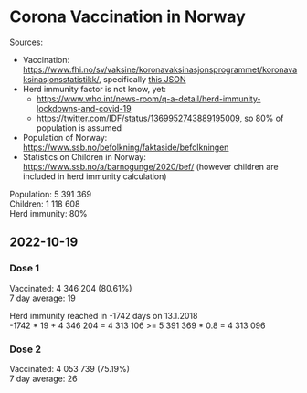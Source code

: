 # Corona Vaccination in Norway

Sources:

- Vaccination: <https://www.fhi.no/sv/vaksine/koronavaksinasjonsprogrammet/koronavaksinasjonsstatistikk/>, specifically [this JSON](https://www.fhi.no/api/chartdata/api/99119)
- Herd immunity factor is not know, yet:
  - <https://www.who.int/news-room/q-a-detail/herd-immunity-lockdowns-and-covid-19>
  - <https://twitter.com/IDF/status/1369952743889195009>, so 80% of population is assumed
- Population of Norway: <https://www.ssb.no/befolkning/faktaside/befolkningen>
- Statistics on Children in Norway: https://www.ssb.no/a/barnogunge/2020/bef/ (however children are included in herd immunity calculation)

Population: 5 391 369  
Children: 1 118 608  
Herd immunity: 80%  

## 2022-10-19

### Dose 1

Vaccinated: 4 346 204 (80.61%)  
7 day average: 19

Herd immunity reached in -1742 days on 13.1.2018  
-1742 * 19 + 4 346 204 = 4 313 106 >= 5 391 369 * 0.8 = 4 313 096

### Dose 2

Vaccinated: 4 053 739 (75.19%)  
7 day average: 26


